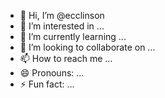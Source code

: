 - 👋 Hi, I’m @ecclinson
- 👀 I’m interested in ...
- 🌱 I’m currently learning ...
- 💞️ I’m looking to collaborate on ...
- 📫 How to reach me ...
- 😄 Pronouns: ...
- ⚡ Fun fact: ...

<!---
ecclinson/son is a ✨ special ✨ repository because its `README.md` (this file) appears on your GitHub profile.
You can click the Preview link to take a look at your changes.
--->
